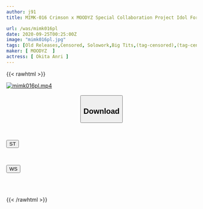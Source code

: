 ```yaml
---
author: j91
title: MIMK-016 Crimson x MOODYZ Special Collaboration Project Idol Forced Manipulation ~ Orders given on smartphone become reality ~ A woman who cannot disobey orders Anri Okita

url: /was/mimk016pl
date: 2020-09-25T00:25:00Z
image: "mimk016pl.jpg"
tags: [Old Releases,Censored, Solowork,Big Tits,(tag-censored),(tag-censored),Hypnosis,Digital Mosaic,Entertainer,Original Collaboration,Long Boots	]
maker: [ MOODYZ  ]
actress: [ Okita Anri ]
---
```



{{< rawhtml >}}

<div class="video" data-videoid="APGp2J6yD1UmxX">
    <a href="javascript:;">
        <img src="/was/mimk016pl/mimk016pl.jpg" width="WIDTH" height="HEIGHT" alt="mimk016pl.mp4" loading="lazy">
    </a>
</div>

<script type="text/javascript" src="https://j91.asia/asset/on-demand-st.js"></script>

<br>
  <link rel="stylesheet" href="https://j91.asia/asset/bs5.css">
  
  <center>
  <button class="btn btn-primary" type="button" data-bs-toggle="collapse" data-bs-target=".multi-collapse" aria-expanded="false" aria-controls="multiCollapseExample1 multiCollapseExample2"><h2>Download</h2></button></center>
</p>
<div class="row">
  <div class="col">
    <div class="collapse multi-collapse" id="multiCollapseExample1">
      <div class="card card-body">
	      	      <br>
<div class="buttons">  
<p><a href="https://streamtape.to/v/APGp2J6yD1UmxX" target="_blank"><button class="btn-hover color-3"><i class="fa fa-download"></i> ST</button></a></p></div>
    </div>
  </div>
</div>
  <div class="col">
    <div class="collapse multi-collapse" id="multiCollapseExample2">
      <div class="card card-body">
	      <br>
<div class="buttons">
<p><a href="https://wolfstream.tv/jwrxhzx937ui" target="_blank"><button class="btn-hover color-8"><i class="fa fa-download"></i> WS</button></a></p></div>
<br><br>
      </div>
    </div>
  </div>
</div>

{{< /rawhtml >}}